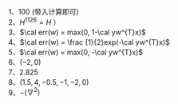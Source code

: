 1、$100$ (带入计算即可)  
2、$H^{1126} = H$ ）  
3、$\cal err(w) = max(0, 1-\cal yw^{T}x)$  
4、$\cal err(w) = \frac {1}{2}exp(-\cal yw^{T}x)$  
5、$\cal err(w) = max(0, -\cal yw^{T}x)$  
6、$(-2, 0)$  
7、$2.825$  
8、$(1.5, 4, -0.5, -1, -2, 0)$  
9、$-(\nabla^{2})$


